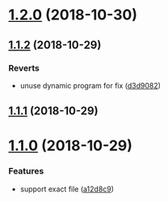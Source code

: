 <a name="1.2.0"></a>

# [1.2.0](https://github.com/imcuttle/live-markd/compare/v1.1.2...v1.2.0) (2018-10-30)

<a name="1.1.2"></a>

## [1.1.2](https://github.com/imcuttle/live-markd/compare/v1.1.1...v1.1.2) (2018-10-29)

### Reverts

- unuse dynamic program for fix ([d3d9082](https://github.com/imcuttle/live-markd/commit/d3d9082))

<a name="1.1.1"></a>

## [1.1.1](https://github.com/imcuttle/live-markd/compare/v1.1.0...v1.1.1) (2018-10-29)

<a name="1.1.0"></a>

# [1.1.0](https://github.com/imcuttle/live-markd/compare/a12d8c9...v1.1.0) (2018-10-29)

### Features

- support exact file ([a12d8c9](https://github.com/imcuttle/live-markd/commit/a12d8c9))

